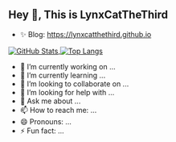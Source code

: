 ## Hey 👋, This is LynxCatTheThird


-   ✨ Blog: <https://lynxcatthethird.github.io>


<a href="https://github.com/LynxCatTheThird">
  <img align="center" alt="GitHub Stats" src="https://github-readme-stats.vercel.app/api?username=LynxCatTheThird&show_icons=true&include_all_commits=true" />
</a>

<a href="https://github.com/LynxCatTheThird">
  <img align="center" alt="Top Langs" src="https://github-readme-stats.vercel.app/api/top-langs/?username=LynxCatTheThird&layout=compact" />
</a>



- 🔭 I’m currently working on ...
- 🌱 I’m currently learning ...
- 👯 I’m looking to collaborate on ...
- 🤔 I’m looking for help with ...
- 💬 Ask me about ...
- 📫 How to reach me: ...
- 😄 Pronouns: ...
- ⚡ Fun fact: ...
